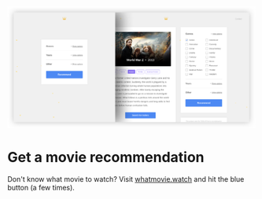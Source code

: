 [![whatmovie.watch](img/screenshot.png)](http://whatmovie.watch/)

# Get a movie recommendation

Don't know what movie to watch? Visit [whatmovie.watch](http://whatmovie.watch/) and hit the blue button (a few times).

